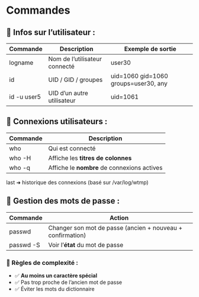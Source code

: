 # Commandes

## **👤 Infos sur l’utilisateur :**

| **Commande** | **Description** | **Exemple de sortie** |
|----|----|----|
| logname | Nom de l’utilisateur connecté | user30 |
| id | UID / GID / groupes | uid=1060 gid=1060 groups=user30, any |
| id -u user5 | UID d’un autre utilisateur | uid=1061 |



## **👥 Connexions utilisateurs :**

| **Commande** | **Description**                             |
|--------------|---------------------------------------------|
| who          | Qui est connecté                            |
| who -H       | Affiche les **titres de colonnes**          |
| who -q       | Affiche le **nombre** de connexions actives |

last ➜ historique des connexions (basé sur /var/log/wtmp)



## **🔐 Gestion des mots de passe :**

| **Commande** | **Action**                                                 |
|--------------|------------------------------------------------------------|
| passwd       | Changer son mot de passe (ancien + nouveau + confirmation) |
| passwd -S    | Voir l’**état** du mot de passe                            |

### **🔏 Règles de complexité :**

- ✅ **Au moins un caractère spécial**
- ✅ Pas trop proche de l’ancien mot de passe
- ✅ Éviter les mots du dictionnaire

